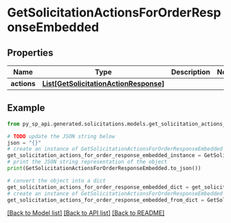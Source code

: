 # GetSolicitationActionsForOrderResponseEmbedded


## Properties

Name | Type | Description | Notes
------------ | ------------- | ------------- | -------------
**actions** | [**List[GetSolicitationActionResponse]**](GetSolicitationActionResponse.md) |  | 

## Example

```python
from py_sp_api.generated.solicitations.models.get_solicitation_actions_for_order_response_embedded import GetSolicitationActionsForOrderResponseEmbedded

# TODO update the JSON string below
json = "{}"
# create an instance of GetSolicitationActionsForOrderResponseEmbedded from a JSON string
get_solicitation_actions_for_order_response_embedded_instance = GetSolicitationActionsForOrderResponseEmbedded.from_json(json)
# print the JSON string representation of the object
print(GetSolicitationActionsForOrderResponseEmbedded.to_json())

# convert the object into a dict
get_solicitation_actions_for_order_response_embedded_dict = get_solicitation_actions_for_order_response_embedded_instance.to_dict()
# create an instance of GetSolicitationActionsForOrderResponseEmbedded from a dict
get_solicitation_actions_for_order_response_embedded_from_dict = GetSolicitationActionsForOrderResponseEmbedded.from_dict(get_solicitation_actions_for_order_response_embedded_dict)
```
[[Back to Model list]](../README.md#documentation-for-models) [[Back to API list]](../README.md#documentation-for-api-endpoints) [[Back to README]](../README.md)


